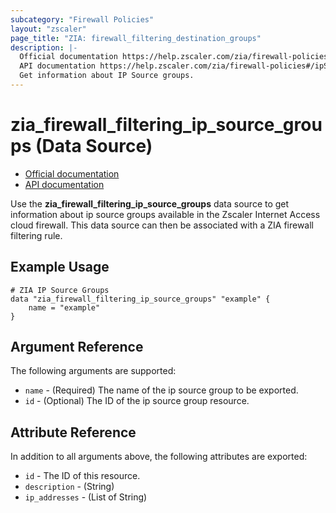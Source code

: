 ```yaml
---
subcategory: "Firewall Policies"
layout: "zscaler"
page_title: "ZIA: firewall_filtering_destination_groups"
description: |-
  Official documentation https://help.zscaler.com/zia/firewall-policies#/ipSourceGroups-get
  API documentation https://help.zscaler.com/zia/firewall-policies#/ipSourceGroups-get
  Get information about IP Source groups.
---
```



# zia_firewall_filtering_ip_source_groups (Data Source)

* [Official documentation](https://help.zscaler.com/zia/firewall-policies#/ipSourceGroups-get)
* [API documentation](https://help.zscaler.com/zia/firewall-policies#/ipSourceGroups-get)

Use the **zia_firewall_filtering_ip_source_groups** data source to get information about ip source groups available in the Zscaler Internet Access cloud firewall. This data source can then be associated with a ZIA firewall filtering rule.

## Example Usage

```hcl
# ZIA IP Source Groups
data "zia_firewall_filtering_ip_source_groups" "example" {
    name = "example"
}
```

## Argument Reference

The following arguments are supported:

* `name` - (Required) The name of the ip source group to be exported.
* `id` - (Optional) The ID of the ip source group resource.

## Attribute Reference

In addition to all arguments above, the following attributes are exported:

* `id` - The ID of this resource.
* `description` - (String)
* `ip_addresses` - (List of String)
